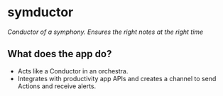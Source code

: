 # symductor
_Conductor of a symphony. Ensures the right notes at the right time_

## What does the app do?
- Acts like a Conductor in an orchestra.
- Integrates with productivity app APIs and creates a channel to send Actions and receive alerts.
